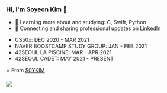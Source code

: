 ### Hi, I'm Soyeon Kim 👋


+ 🌱 Learning more about and studying: C, Swift, Python
+ 💼 Connecting and sharing professional updates on [LinkedIn](https://www.linkedin.com/in/soyeon-eden-kim/)

- CS50x: DEC 2020 - MAR 2021
- NAVER BOOSTCAMP STUDY GROUP: JAN - FEB 2021
- 42SEOUL LA PISCINE: MAR - APR 2021
- 42SEOUL CADET: MAY 2021 - PRESENT

⭐️ From [S0YKIM](https://github.com/S0YKIM)

<img src="https://github-readme-stats.vercel.app/api?username=S0YKIM&theme=ayu-mirage&show_icons=true&hide=stars,prs,issues" />


<!--
**S0YKIM/S0YKIM** is a ✨ _special_ ✨ repository because its `README.md` (this file) appears on your GitHub profile.

Here are some ideas to get you started:

- 🔭 I’m currently working on ...
- 🌱 I’m currently learning ...
- 👯 I’m looking to collaborate on ...
- 🤔 I’m looking for help with ...
- 💬 Ask me about ...
- 📫 How to reach me: ...
- 😄 Pronouns: ...
- ⚡ Fun fact: ...
-->
